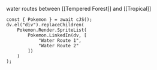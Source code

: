 water routes between [[Tempered Forest]] and [[Tropical]]

```dataviewjs
const { Pokemon } = await cJS();
dv.el("div").replaceChildren(
	Pokemon.Render.SpriteList(
		Pokemon.LinkedIn(dv, [
			"Water Route 1",
			"Water Route 2"
		])
	)
);
```
